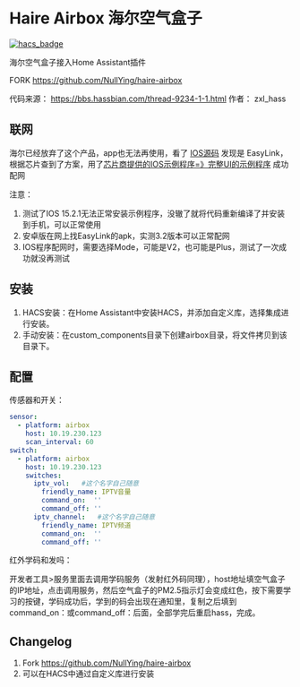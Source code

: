 # Haire Airbox 海尔空气盒子
[![hacs_badge](https://img.shields.io/badge/HACS-Custom-41BDF5.svg?style=for-the-badge)](https://github.com/hacs/integration)

海尔空气盒子接入Home Assistant插件

FORK https://github.com/NullYing/haire-airbox

代码来源： https://bbs.hassbian.com/thread-9234-1-1.html
作者： zxl_hass

## 联网

海尔已经放弃了这个产品，app也无法再使用，看了 [IOS源码](https://github.com/ybyao07/airbox) 发现是 EasyLink，根据芯片查到了方案，用了[芯片商提供的IOS示例程序=》完整UI的示例程序](https://mxchip.yuque.com/books/share/8ac5e519-671d-4444-a93d-20e0aadfc793/wac2mm#easylink%E7%A4%BA%E4%BE%8Bapp%E4%BD%BF%E7%94%A8%E8%AF%B4%E6%98%8E) 成功配网

注意：

1. 测试了IOS 15.2.1无法正常安装示例程序，没辙了就将代码重新编译了并安装到手机，可以正常使用
2. 安卓版在网上找EasyLink的apk，实测3.2版本可以正常配网
3. IOS程序配网时，需要选择Mode，可能是V2，也可能是Plus，测试了一次成功就没再测试

## 安装
1. HACS安装：在Home Assistant中安装HACS，并添加自定义库，选择集成进行安装。
2. 手动安装：在custom_components目录下创建airbox目录，将文件拷贝到该目录下。

## 配置
传感器和开关：
```yaml
sensor:
  - platform: airbox
    host: 10.19.230.123
    scan_interval: 60
switch:
  - platform: airbox
    host: 10.19.230.123  
    switches:
      iptv_vol:   #这个名字自己随意
        friendly_name: IPTV音量
        command_on:  ''                
        command_off: ''  
      iptv_channel:   #这个名字自己随意
        friendly_name: IPTV频道
        command_on:  ''                
        command_off: '' 
```
红外学码和发吗：


开发者工具>服务里面去调用学码服务（发射红外码同理），host地址填空气盒子的IP地址，点击调用服务，然后空气盒子的PM2.5指示灯会变成红色，按下需要学习的按键，学码成功后，学到的码会出现在通知里，复制之后填到command_on：或command_off：后面，全部学完后重启hass，完成。

## Changelog

1. Fork https://github.com/NullYing/haire-airbox
2. 可以在HACS中通过自定义库进行安装